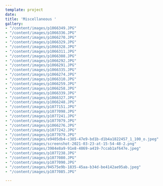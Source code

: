 ```yaml
---
template: project
date: 
title: 'Miscellaneous '
gallery:
- "/content/images/p1066349.JPG"
- "/content/images/p1066336.JPG"
- "/content/images/p1066270.JPG"
- "/content/images/p1066329.JPG"
- "/content/images/p1066328.JPG"
- "/content/images/p1066311.JPG"
- "/content/images/p1066308.JPG"
- "/content/images/p1066292.JPG"
- "/content/images/p1066291.JPG"
- "/content/images/p1066335.JPG"
- "/content/images/p1066274.JPG"
- "/content/images/p1066310.JPG"
- "/content/images/p1066259.JPG"
- "/content/images/p1066258.JPG"
- "/content/images/p1066339.JPG"
- "/content/images/p1066327.JPG"
- "/content/images/p1066248.JPG"
- "/content/images/p1077151.JPG"
- "/content/images/p1077098.JPG"
- "/content/images/p1077241.JPG"
- "/content/images/p1077079.JPG"
- "/content/images/p1066276.JPG"
- "/content/images/p1077242.JPG"
- "/content/images/p1077079.JPG"
- "/content/images/e9405db4-c385-47e9-bd1b-d1b4a1822457_1_100_o.jpeg"
- "/content/images/screenshot-2021-03-23-at-15-54-48-2.png"
- "/content/images/3984e8a9-91e8-4869-a419-7ccab1af647e.jpeg"
- "/content/images/p1077238.JPG"
- "/content/images/p1077080.JPG"
- "/content/images/p1077090.JPG"
- "/content/images/94575e9b-1835-45aa-b34d-be4142ae95ab.jpeg"
- "/content/images/p1077085.JPG"

---
```

